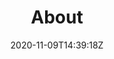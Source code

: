 ---
title: "About"
date: 2020-11-09T14:39:18Z
draft: false
color: "white"
brags: [
    'I do software development contract work from Stockholm. Currently part of making book-magic at <a href="https://www.nuanxed.com">Nuanxed</a>.',
    ":book:",
    "2011-2020 I spent in leadership positions taking part of growing a company from 5 to 100 employees. Go <a href=\"https://www.quickpin.com\">Quickspin!</a>",
    ":rocket:",
    "Since starting as a software developer in 2004 I've dealt mostly with games development and web stuff. I've had many different roles but always tried to keep at least a few fingers coding.",
    ":construction:",
    "I have good understanding of a modern software development setup including VCSs, package managers, artifact managers and registries, build systems, test automation etc.",
    ":package:",
    "I like the overall DevOps concepts of value streams and finding good ways of visualizing and automating the regular flow of work.",
    'img/plantuml.png',
    "I enjoy fiddling with Node.js and trying to keep up in the fast-moving JavaScript community.",
  #  'img/nodejs.png','img/npm.png',
    ":coffee:",
  #  "I have spent a lots of time in a love/hate relationship with Jenkins and it's myriad of plugins...",
  #  ":white_check_mark:",
    "I have a decent understanding of cloud infrastructure. I've seen the light in the configuration tunnel (embraced IaC principles with Docker, Kubernetes,  Serverless Framework, CloudFormation templates, Ansible playbooks and more).",
  #  'img/aws.png',
    ':cloud:',
    '"Defer commitment" is my favorite Lean principle. Architect your solution so that fewer commitments are irreversible. Defer commitment on irreversible decisions to the latest point possible. OK admittedly a bit pretentious. <i>In other words: Assume you will learn stuff down the line so try not to paint yourself into a corner...</i>',
    ":point_up:"
    # "I believe that rules are meant to be <s>broken</s> understood and followed if and when they make sense and auto tested in any way possible.",
    # ":interrobang:",
    # "I prefer working with Unix-like operating systems. Linux for back-end/cloud, MacOS for front-end.",
    # ":computer:",
    # "I've made countless poor decisions and solutions that did not survive the test of time (but hopefully a few good ones too).",
    # ":sweat_smile:"
]
---